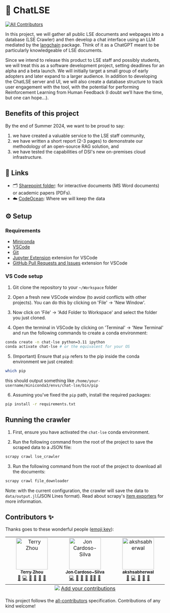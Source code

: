 # 💬 ChatLSE
<!-- ALL-CONTRIBUTORS-BADGE:START - Do not remove or modify this section -->
[![All Contributors](https://img.shields.io/badge/all_contributors-3-orange.svg?style=flat-square)](#contributors-)
<!-- ALL-CONTRIBUTORS-BADGE:END -->

In this project, we will gather all public LSE documents and webpages into a database (LSE Crawler) and then develop a chat interface using an LLM mediated by the [langchain](https://python.langchain.com/v0.2/docs/introduction/) package. Think of it as a ChatGPT meant to be particularly knowledgeable of LSE documents.

Since we intend to release this product to LSE staff and possibly students, we will treat this as a software development project, setting deadlines for an alpha and a beta launch. We will initially target a small group of early adopters and later expand to a larger audience. In addition to developing the ChatLSE server and UI, we will also create a database structure to track user engagement with the tool, with the potential for performing Reinforcement Learning from Human Feedback (I doubt we’ll have the time, but one can hope…).

## Benefits of this project

By the end of Summer 2024, we want to be proud to say:

1) we have created a valuable service to the LSE staff community,
2) we have written a short report (2-3 pages) to demonstrate our methodology of an open-source RAG solution, and
3) we have tested the capabilities of DSI's new on-premises cloud infrastructure.

## 🔗 Links

- 🗂️ [Sharepoint folder](https://lsecloud.sharepoint.com/:f:/r/sites/TEAM_DSI-Executive/Shared%20Documents/Computing/ChatLSE?csf=1&web=1&e=pRgfW9): for interactive documents (MS Word documents) or academic papers (PDFs).
- ☁️ [CodeOcean](#): Where we will keep the data


## ⚙️ Setup

### Requirements

- [Miniconda](https://docs.conda.io/en/latest/miniconda.html)
- [VSCode](https://code.visualstudio.com/)
- [Git](https://git-scm.com/)
- [Jupyter Extension](https://marketplace.visualstudio.com/items?itemName=ms-toolsai.jupyter) extension for VSCode
- [GitHub Pull Requests and Issues](https://marketplace.visualstudio.com/items?itemName=GitHub.vscode-pull-request-github) extension for VSCode

### VS Code setup

1. Git clone the repository to your `~/Workspace` folder

2. Open a fresh new VSCode window (to avoid conflicts with other projects). You can do this by clicking on 'File' -> 'New Window'.

3. Now click on 'File' -> 'Add Folder to Workspace' and select the folder you just cloned.

4. Open the terminal in VSCode by clicking on 'Terminal' -> 'New Terminal' and run the following commands to create a conda environment:

```bash
conda create -n chat-lse python=3.11 ipython
conda activate chat-lse # or the equivalent for your OS
```

5. (Important) Ensure that `pip` refers to the pip inside the conda environment we just created:

```bash
which pip
```

 this should output something like `/home/your-username/miniconda3/envs/chat-lse/bin/pip`

6. Assuming you've fixed the `pip` path, install the required packages:

```bash
pip install -r requirements.txt
```

## Running the crawler

1. First, ensure you have activated the `chat-lse` conda environment.

2. Run the following command from the root of the project to save the scraped data to a JSON file:

```bash
scrapy crawl lse_crawler
```

3. Run the following command from the root of the project to download all the documents:

```bash
scrapy crawl file_downloader
```

Note: with the current configuration, the crawler will save the data to `data/output.jl`(JSON Lines format). Read about scrapy's [item exporters](https://docs.scrapy.org/en/latest/topics/exporters.html#using-item-exporters) for more information.

## Contributors ✨

Thanks goes to these wonderful people ([emoji key](https://allcontributors.org/docs/en/emoji-key)):

<!-- ALL-CONTRIBUTORS-LIST:START - Do not remove or modify this section -->
<!-- prettier-ignore-start -->
<!-- markdownlint-disable -->
<table>
  <tbody>
    <tr>
      <td align="center" valign="top" width="14.28%"><a href="https://github.com/tz1211"><img src="https://avatars.githubusercontent.com/u/114442618?v=4?s=100" width="100px;" alt="Terry Zhou"/><br /><sub><b>Terry Zhou</b></sub></a><br /><a href="https://github.com/jonjoncardoso/chat-lse/issues?q=author%3Atz1211" title="Bug reports">🐛</a> <a href="https://github.com/jonjoncardoso/chat-lse/commits?author=tz1211" title="Code">💻</a> <a href="#data-tz1211" title="Data">🔣</a> <a href="https://github.com/jonjoncardoso/chat-lse/commits?author=tz1211" title="Documentation">📖</a> <a href="#ideas-tz1211" title="Ideas, Planning, & Feedback">🤔</a> <a href="https://github.com/jonjoncardoso/chat-lse/pulls?q=is%3Apr+reviewed-by%3Atz1211" title="Reviewed Pull Requests">👀</a></td>
      <td align="center" valign="top" width="14.28%"><a href="https://github.com/jonjoncardoso"><img src="https://avatars.githubusercontent.com/u/896254?v=4?s=100" width="100px;" alt="Jon Cardoso-Silva"/><br /><sub><b>Jon Cardoso-Silva</b></sub></a><br /><a href="https://github.com/jonjoncardoso/chat-lse/commits?author=jonjoncardoso" title="Code">💻</a> <a href="https://github.com/jonjoncardoso/chat-lse/commits?author=jonjoncardoso" title="Documentation">📖</a> <a href="#ideas-jonjoncardoso" title="Ideas, Planning, & Feedback">🤔</a> <a href="https://github.com/jonjoncardoso/chat-lse/pulls?q=is%3Apr+reviewed-by%3Ajonjoncardoso" title="Reviewed Pull Requests">👀</a> <a href="#mentoring-jonjoncardoso" title="Mentoring">🧑‍🏫</a> <a href="#projectManagement-jonjoncardoso" title="Project Management">📆</a></td>
      <td align="center" valign="top" width="14.28%"><a href="https://github.com/akshsabherwal"><img src="https://avatars.githubusercontent.com/u/147533587?v=4?s=100" width="100px;" alt="akshsabherwal"/><br /><sub><b>akshsabherwal</b></sub></a><br /><a href="https://github.com/jonjoncardoso/chat-lse/issues?q=author%3Aakshsabherwal" title="Bug reports">🐛</a> <a href="https://github.com/jonjoncardoso/chat-lse/commits?author=akshsabherwal" title="Code">💻</a> <a href="https://github.com/jonjoncardoso/chat-lse/commits?author=akshsabherwal" title="Documentation">📖</a> <a href="#ideas-akshsabherwal" title="Ideas, Planning, & Feedback">🤔</a> <a href="https://github.com/jonjoncardoso/chat-lse/pulls?q=is%3Apr+reviewed-by%3Aakshsabherwal" title="Reviewed Pull Requests">👀</a></td>
    </tr>
  </tbody>
  <tfoot>
    <tr>
      <td align="center" size="13px" colspan="7">
        <img src="https://raw.githubusercontent.com/all-contributors/all-contributors-cli/1b8533af435da9854653492b1327a23a4dbd0a10/assets/logo-small.svg">
          <a href="https://all-contributors.js.org/docs/en/bot/usage">Add your contributions</a>
        </img>
      </td>
    </tr>
  </tfoot>
</table>

<!-- markdownlint-restore -->
<!-- prettier-ignore-end -->

<!-- ALL-CONTRIBUTORS-LIST:END -->

This project follows the [all-contributors](https://github.com/all-contributors/all-contributors) specification. Contributions of any kind welcome!